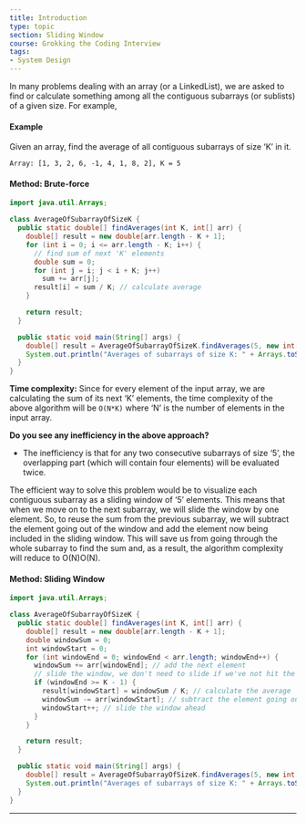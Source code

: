 ```yaml
---
title: Introduction
type: topic
section: Sliding Window
course: Grokking the Coding Interview
tags:
- System Design
---
```

In many problems dealing with an array (or a LinkedList), we are asked to find or calculate something among all the contiguous subarrays (or sublists) of a given size. For example,

#### Example
Given an array, find the average of all contiguous subarrays of size ‘K’ in it.
```
Array: [1, 3, 2, 6, -1, 4, 1, 8, 2], K = 5
```

#### Method: Brute-force
```java
import java.util.Arrays;

class AverageOfSubarrayOfSizeK {
  public static double[] findAverages(int K, int[] arr) {
    double[] result = new double[arr.length - K + 1];
    for (int i = 0; i <= arr.length - K; i++) {
      // find sum of next 'K' elements
      double sum = 0;
      for (int j = i; j < i + K; j++)
        sum += arr[j];
      result[i] = sum / K; // calculate average
    }

    return result;
  }

  public static void main(String[] args) {
    double[] result = AverageOfSubarrayOfSizeK.findAverages(5, new int[] { 1, 3, 2, 6, -1, 4, 1, 8, 2 });
    System.out.println("Averages of subarrays of size K: " + Arrays.toString(result));
  }
}
```
**Time complexity:** Since for every element of the input array, we are calculating the sum of its next ‘K’ elements, the time complexity of the above algorithm will be `O(N*K)` where ‘N’ is the number of elements in the input array.

**Do you see any inefficiency in the above approach?**
- The inefficiency is that for any two consecutive subarrays of size ‘5’, the overlapping part (which will contain four elements) will be evaluated twice.

The efficient way to solve this problem would be to visualize each contiguous subarray as a sliding window of ‘5’ elements. This means that when we move on to the next subarray, we will slide the window by one element. So, to reuse the sum from the previous subarray, we will subtract the element going out of the window and add the element now being included in the sliding window. This will save us from going through the whole subarray to find the sum and, as a result, the algorithm complexity will reduce to O(N)O(N).

#### Method: Sliding Window
```java
import java.util.Arrays;

class AverageOfSubarrayOfSizeK {
  public static double[] findAverages(int K, int[] arr) {
    double[] result = new double[arr.length - K + 1];
    double windowSum = 0;
    int windowStart = 0;
    for (int windowEnd = 0; windowEnd < arr.length; windowEnd++) {
      windowSum += arr[windowEnd]; // add the next element
      // slide the window, we don't need to slide if we've not hit the required window size of 'k'
      if (windowEnd >= K - 1) {
        result[windowStart] = windowSum / K; // calculate the average
        windowSum -= arr[windowStart]; // subtract the element going out
        windowStart++; // slide the window ahead
      }
    }

    return result;
  }

  public static void main(String[] args) {
    double[] result = AverageOfSubarrayOfSizeK.findAverages(5, new int[] { 1, 3, 2, 6, -1, 4, 1, 8, 2 });
    System.out.println("Averages of subarrays of size K: " + Arrays.toString(result));
  }
}
```



---